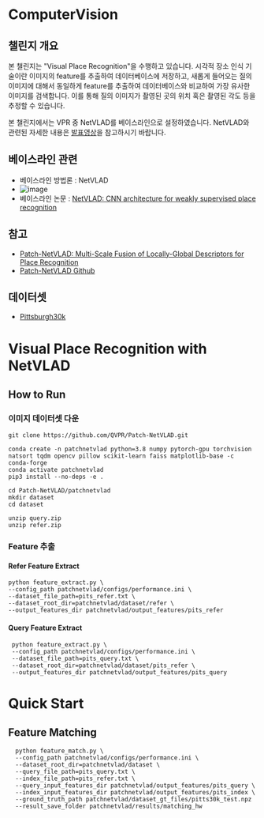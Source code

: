 # ComputerVision
## 챌린지 개요
본 챌린지는 "Visual Place Recognition"을 수행하고 있습니다.
시각적 장소 인식 기술이란 이미지의 feature를 추출하여 데이터베이스에 저장하고, 
새롭게 들어오는 질의 이미지에 대해서 동일하게 feature를 추출하여 데이터베이스와 비교하여 가장 유사한 이미지를 검색합니다. 
이를 통해 질의 이미지가 촬영된 곳의 위치 혹은 촬영된 각도 등을 추정할 수 있습니다. 

본 챌린지에서는 VPR 중 NetVLAD를 베이스라인으로 설정하였습니다.
NetVLAD와 관련된 자세한 내용은 [발표영상](https://drive.google.com/file/d/1jzSB-qtzxrzhHOEfR0Xeu_p7L_jc2yu7/view?usp=sharing)을 참고하시기 바랍니다.

## 베이스라인 관련
- 베이스라인 방법론 : NetVLAD
- ![image](https://user-images.githubusercontent.com/88366891/168052630-2573742e-a019-4eef-bed3-5017abdabcf6.png)
- 베이스라인 논문 : 
[NetVLAD: CNN architecture for weakly supervised place recognition](https://arxiv.org/abs/1511.07247)

## 참고
- [Patch-NetVLAD: Multi-Scale Fusion of Locally-Global Descriptors for Place Recognition](https://arxiv.org/abs/2103.01486)
- [Patch-NetVLAD Github](https://github.com/QVPR/Patch-NetVLAD.git)

## 데이터셋
- [Pittsburgh30k](https://data.ciirc.cvut.cz/public/projects/2015netVLAD/Pittsburgh250k/)

# Visual Place Recognition with NetVLAD
## How to Run
### 이미지 데이터셋 다운
```
git clone https://github.com/QVPR/Patch-NetVLAD.git
```
```
conda create -n patchnetvlad python=3.8 numpy pytorch-gpu torchvision natsort tqdm opencv pillow scikit-learn faiss matplotlib-base -c conda-forge
conda activate patchnetvlad
pip3 install --no-deps -e .
```
```
cd Patch-NetVLAD/patchnetvlad
mkdir dataset
cd dataset
```
```
unzip query.zip
unzip refer.zip
```

### Feature 추출
#### Refer Feature Extract
```
python feature_extract.py \
--config_path patchnetvlad/configs/performance.ini \
--dataset_file_path=pits_refer.txt \
--dataset_root_dir=patchnetvlad/dataset/refer \
--output_features_dir patchnetvlad/output_features/pits_refer
```
#### Query Feature Extract
```
 python feature_extract.py \
 --config_path patchnetvlad/configs/performance.ini \
 --dataset_file_path=pits_query.txt \
 --dataset_root_dir=patchnetvlad/dataset/pits_refer \
 --output_features_dir patchnetvlad/output_features/pits_query
```
# Quick Start
## Feature Matching
```
  python feature_match.py \
  --config_path patchnetvlad/configs/performance.ini \
  --dataset_root_dir=patchnetvlad/dataset \
  --query_file_path=pits_query.txt \
  --index_file_path=pits_refer.txt \
  --query_input_features_dir patchnetvlad/output_features/pits_query \
  --index_input_features_dir patchnetvlad/output_features/pits_index \
  --ground_truth_path patchnetvlad/dataset_gt_files/pitts30k_test.npz
  --result_save_folder patchnetvlad/results/matching_hw
```
